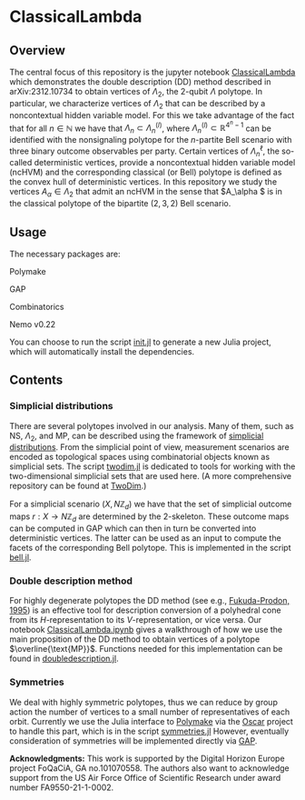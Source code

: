 # ClassicalLambda

## Overview
The central focus of this repository is the jupyter notebook [ClassicalLambda](ClassicalLambda.ipynb) which demonstrates the double description (DD) method described in arXiv:2312.10734 to obtain vertices of $\Lambda_2$, the 2-qubit $\Lambda$ polytope. In particular, we characterize vertices of $\Lambda_2$ that can be described by a noncontextual hidden variable model. For this we take advantage of the fact that for all $n\in\mathbb{N}$ we have that $\Lambda_n\subset \Lambda_n^{(l)}$, where $\Lambda_n^{(l)} \subset \mathbb{R}^{4^n-1}$ can be identified with the nonsignaling polytope for the $n$-partite Bell scenario with three binary outcome observables per party. Certain vertices of $\Lambda_n^{\ell}$, the so-called deterministic vertices, provide a noncontextual hidden variable model (ncHVM) and the corresponding classical (or Bell) polytope is defined as the convex hull of deterministic vertices. In this repository we study the vertices $A_\alpha \in \Lambda_2$ that admit an ncHVM in the sense that $A_\alpha $ is in the classical polytope of the bipartite $(2,3,2)$ Bell scenario.

## Usage

The necessary packages are:

Polymake

GAP

Combinatorics

Nemo v0.22

You can choose to run the script [init.jl](./init.jl) to generate a new Julia project, which will automatically install the dependencies.

## Contents

### Simplicial distributions

There are several polytopes involved in our analysis. Many of them, such as $\text{NS}$, $\Lambda_2$, and $\text{MP}$, can be described using the framework of [simplicial distributions](https://quantum-journal.org/papers/q-2023-05-22-1009/). From the simplicial point of view, measurement scenarios are encoded as topological spaces using combinatorial objects known as simplicial sets. The script [twodim.jl](./lib/twodim.jl) is dedicated to tools for working with the two-dimensional simplicial sets that are used here. (A more comprehensive repository can be found at [TwoDim](https://github.com/BilQCT/TwoDim).)

For a simplicial scenario $(X,N\mathbb{Z}_d)$ we have that the set of simplicial outcome maps $r:X\to N\mathbb{Z}_d$ are determined by the $2$-skeleton. These outcome maps can be computed in GAP which can then in turn be converted into deterministic vertices. The latter can be used as an input to compute the facets of the corresponding Bell polytope. This is implemented in the script [bell.jl](./lib/bell.jl).

### Double description method

For highly degenerate polytopes the DD method (see e.g., [Fukuda-Prodon, 1995](https://link.springer.com/chapter/10.1007/3-540-61576-8_77)) is an effective tool for description conversion of a polyhedral cone from its $H$-representation to its $V$-representation, or vice versa. Our notebook [ClassicalLambda.ipynb](./ClassicalLambda.ipynb) gives a walkthrough of how we use the main proposition of the DD method to obtain vertices of a polytope $\overline{\text{MP}}$. Functions needed for this implementation can be found in [doubledescription.jl](./lib/doubledescription.jl).

### Symmetries

We deal with highly symmetric polytopes, thus we can reduce by group action the number of vertices to a small number of representatives of each orbit. Currently we use the Julia interface to [Polymake](https://polymake.org/doku.php/start) via the [Oscar](https://www.oscar-system.org/) project to handle this part, which is in the script [symmetries.jl](./lib/symmetries.jl) However, eventually consideration of symmetries will be implemented directly via [GAP](https://www.gap-system.org/).






**Acknowledgments:** This work is supported by the Digital Horizon Europe project FoQaCiA, GA no.101070558. The authors also want to acknowledge support from the US Air Force Office of Scientific Research
under award number FA9550-21-1-0002.
